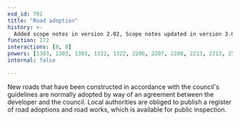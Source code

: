 ```yaml
---
esd_id: 701
title: "Road adoption"
history: >-
  Added scope notes in version 2.02, Scope notes updated in version 3.00 to clarify responsibilities and include maintaining the statutory register. Term name changed from 'Road adoption' to 'Roads - adoption agreements' in version 3.00. Name changed to 'Road adoption' in version 4.00.
function: 172
interactions: [0, 8]
powers: [1303, 1303, 1303, 1322, 1322, 2206, 2207, 2208, 2213, 2213, 2515, 2515, 2518]
internal: false

---
```


New roads that have been constructed in accordance with the council's guidelines are normally adopted by way of an agreement between the developer and the council. Local authorities are obliged to publish a register of road adoptions and road works, which is available for public inspection.

